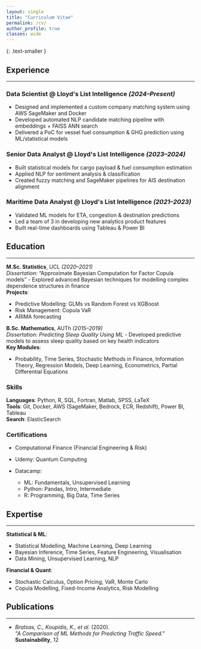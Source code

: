 ```yaml
---
layout: single
title: "Curriculum Vitae"
permalink: /cv/
author_profile: true
classes: wide
---
```


{: .text-smaller }

## Experience
---

### **Data Scientist** @ Lloyd's List Intelligence *(2024–Present)*  
- Designed and implemented a custom company matching system using AWS SageMaker and Docker  
- Developed automated NLP candidate matching pipeline with embeddings + FAISS ANN search  
- Delivered a PoC for vessel fuel consumption & GHG prediction using ML/statistical models

### **Senior Data Analyst** @ Lloyd's List Intelligence *(2023–2024)*  
- Built statistical models for cargo payload & fuel consumption estimation  
- Applied NLP for sentiment analysis & classification  
- Created fuzzy matching and SageMaker pipelines for AIS destination alignment

### **Maritime Data Analyst** @ Lloyd's List Intelligence *(2021–2023)*  
- Validated ML models for ETA, congestion & destination predictions  
- Led a team of 3 in developing new analytics product features  
- Built real-time dashboards using Tableau & Power BI

## Education
---
**M.Sc. Statistics**, UCL *(2020–2021)*  
*Dissertation:* “Approximate Bayesian Computation for Factor Copula models” - Explored advanced Bayesian techniques for modelling complex dependence structures in finance  
**Projects**:
- Predictive Modelling: GLMs vs Random Forest vs XGBoost
- Risk Management: Copula VaR
- ARIMA forecasting

**B.Sc. Mathematics**, AUTh *(2015–2019)*  
*Dissertation:* *Predicting Sleep Quality Using ML* - Developed predictive models to assess sleep quality based on key health indicators  
**Key Modules**:
- Probability, Time Series, Stochastic Methods in Finance, Information Theory, Regression Models, Deep Learning, Econometrics, Partial Differential Equations

### Skills  
**Languages**: Python, R, SQL, Fortran, Matlab, SPSS, LaTeX  
**Tools**: Git, Docker, AWS (SageMaker, Bedrock, ECR, Redshift), Power BI, Tableau  
**Search**: ElasticSearch

### Certifications  
- Computational Finance (Financial Engineering & Risk)  
- Udemy: Quantum Computing  
- Datacamp:
  - ML: Fundamentals, Unsupervised Learning  
  - Python: Pandas, Intro, Intermediate  
  - R: Programming, Big Data, Time Series

  </div>
</div>

## Expertise
---

**Statistical & ML**:  
- Statistical Modelling, Machine Learning, Deep Learning  
- Bayesian Inference, Time Series, Feature Engineering, Visualisation  
- Data Mining, Unsupervised Learning, NLP

**Financial & Quant**:  
- Stochastic Calculus, Option Pricing, VaR, Monte Carlo  
- Copula Modelling, Fixed-Income Analytics, Risk Modelling

## Publications
---
- *Bratsas, C., Koupidis, K., et al.* (2020).  
  *"A Comparison of ML Methods for Predicting Traffic Speed."* **Sustainability**, 12
